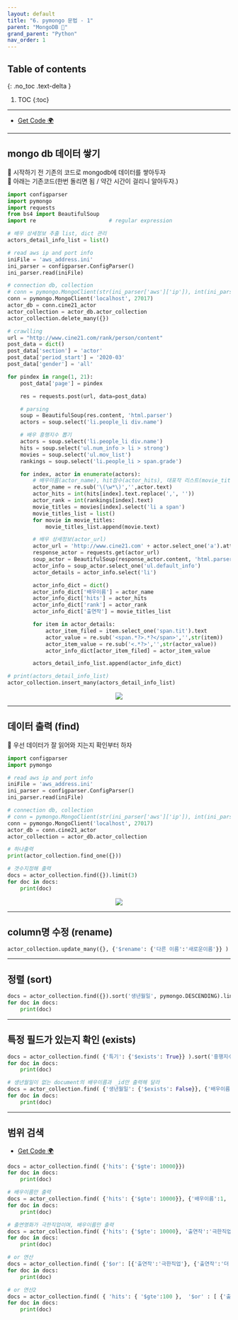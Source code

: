 ```yaml
---
layout: default
title: "6. pymongo 문법 - 1"
parent: "MongoDB 💾"
grand_parent: "Python"
nav_order: 1
---
```


## Table of contents
{: .no_toc .text-delta }

1. TOC
{:toc}

---

* [Get Code 🌍](https://github.com/EasyCoding-7/pymongo_examples/blob/main/pymongo_1/pymongo_1/pymongo_5.py)

---

## mongo db 데이터 쌓기

🎈 시작하기 전 기존의 코드로 mongodb에 데이터를 쌓아두자<br>
🎈 아래는 기존코드(한번 돌리면 됨 / 약간 시간이 걸리니 알아두자.)

```py
import configparser
import pymongo
import requests
from bs4 import BeautifulSoup
import re                       # regular expression

# 배우 상세정보 추출 list, dict 관리
actors_detail_info_list = list()

# read aws ip and port info
iniFile = 'aws_address.ini'
ini_parser = configparser.ConfigParser()
ini_parser.read(iniFile)

# connection db, collection
# conn = pymongo.MongoClient(str(ini_parser['aws']['ip']), int(ini_parser['aws']['port']))
conn = pymongo.MongoClient('localhost', 27017)
actor_db = conn.cine21_actor
actor_collection = actor_db.actor_collection
actor_collection.delete_many({})

# crawlling
url = "http://www.cine21.com/rank/person/content"
post_data = dict()
post_data['section'] = 'actor'
post_data['period_start'] = '2020-03'
post_data['gender'] = 'all'

for pindex in range(1, 21):
    post_data['page'] = pindex

    res = requests.post(url, data=post_data)

    # parsing
    soup = BeautifulSoup(res.content, 'html.parser')
    actors = soup.select('li.people_li div.name')

    # 배우 흥행지수 뽑기
    actors = soup.select('li.people_li div.name')
    hits = soup.select('ul.num_info > li > strong')
    movies = soup.select('ul.mov_list')
    rankings = soup.select('li.people_li > span.grade')

    for index, actor in enumerate(actors):
        # 배우이름(actor_name), hit점수(actor_hits), 대표작 리스트(movie_titles_list) 파싱
        actor_name = re.sub('\(\w*\)','',actor.text)
        actor_hits = int(hits[index].text.replace(',', ''))
        actor_rank = int(rankings[index].text)
        movie_titles = movies[index].select('li a span')
        movie_titles_list = list()
        for movie in movie_titles:
            movie_titles_list.append(movie.text)

        # 배우 상세정보(actor_url)
        actor_url = 'http://www.cine21.com' + actor.select_one('a').attrs['href']
        response_actor = requests.get(actor_url)
        soup_actor = BeautifulSoup(response_actor.content, 'html.parser')
        actor_info = soup_actor.select_one('ul.default_info')
        actor_details = actor_info.select('li')

        actor_info_dict = dict()
        actor_info_dict['배우이름'] = actor_name
        actor_info_dict['hits'] = actor_hits
        actor_info_dict['rank'] = actor_rank
        actor_info_dict['출연작'] = movie_titles_list

        for item in actor_details:
            actor_item_filed = item.select_one('span.tit').text
            actor_value = re.sub('<span.*?>.*?</span>','',str(item))
            actor_item_value = re.sub('<.*?>','',str(actor_value))
            actor_info_dict[actor_item_filed] = actor_item_value

        actors_detail_info_list.append(actor_info_dict)

# print(actors_detail_info_list)
actor_collection.insert_many(actors_detail_info_list)
```

<p align="center">
  <img src="https://taehyungs-programming-blog.github.io/blog/assets/images/python/nosql/nosql-11-1.png"/>
</p>

---

## 데이터 출력 (find)

🎈 우선 데이터가 잘 읽어와 지는지 확인부터 하자

```py
import configparser
import pymongo

# read aws ip and port info
iniFile = 'aws_address.ini'
ini_parser = configparser.ConfigParser()
ini_parser.read(iniFile)

# connection db, collection
# conn = pymongo.MongoClient(str(ini_parser['aws']['ip']), int(ini_parser['aws']['port']))
conn = pymongo.MongoClient('localhost', 27017)
actor_db = conn.cine21_actor
actor_collection = actor_db.actor_collection

# 하나출력
print(actor_collection.find_one({}))

# 갯수지정해 출력
docs = actor_collection.find({}).limit(3)
for doc in docs:
    print(doc)
```

<p align="center">
  <img src="https://taehyungs-programming-blog.github.io/blog/assets/images/python/nosql/nosql-11-2.png"/>
</p>

---

## column명 수정 (rename)

```py
actor_collection.update_many({}, {'$rename': {'다른 이름':'새로운이름'}} )
```

---

## 정렬 (sort)

```py
docs = actor_collection.find({}).sort('생년월일', pymongo.DESCENDING).limit(20)
for doc in docs:
    print(doc)
```

---

## 특정 필드가 있는지 확인 (exists)

```py
docs = actor_collection.find( {'특기': {'$exists': True}} ).sort('흥행지수').limit(5)
for doc in docs:
    print(doc)
```

```py
# 생년월일이 없는 document의 배우이름과 _id만 출력해 달라
docs = actor_collection.find( {'생년월일': {'$exists': False}}, {'배우이름':1, '_id':1} )
for doc in docs:
    print(doc)
```

---

## 범위 검색

* [Get Code 🌍](https://github.com/EasyCoding-7/pymongo_examples/blob/main/pymongo_1/pymongo_1/pymongo_6.py)

```py
docs = actor_collection.find( {'hits': {'$gte': 10000}})
for doc in docs:
    print(doc)
```

```py
# 배우이름만 출력
docs = actor_collection.find( {'hits': {'$gte': 10000}}, {'배우이름':1, '_id':0})
for doc in docs:
    print(doc)
```

```py
# 출연영화가 극한직업이며, 배우이름만 출력
docs = actor_collection.find( {'hits': {'$gte': 10000}, '출연작':'극한직업' }, {'배우이름':1, '_id':0})
for doc in docs:
    print(doc)
```

```py
# or 연산
docs = actor_collection.find( {'$or': [{'출연작':'극한직업'}, {'출연작':'더 킹'}]}, {'배우이름':1, '_id':0})
for doc in docs:
    print(doc)
```

```py
# or 연산2
docs = actor_collection.find( { 'hits': { '$gte':100 },  '$or' : [ {'출연작':'극한직업'}, {'출연작':'더 킹'} ] }, { '배우이름':1, '_id':0 } )
for doc in docs:
    print(doc)
```
